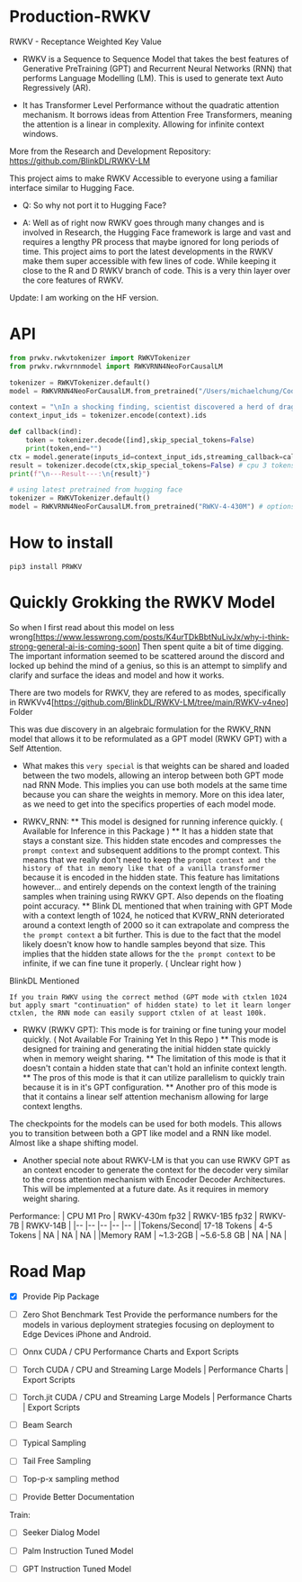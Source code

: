 # Production-RWKV
RWKV - Receptance Weighted Key Value 

* RWKV is a Sequence to Sequence Model that takes the best features of Generative PreTraining (GPT) and Recurrent Neural Networks (RNN) that performs Language Modelling (LM). 
This is used to generate text Auto Regressively (AR).

* It has Transformer Level Performance without the quadratic attention mechanism. 
It borrows ideas from Attention Free Transformers, meaning the attention is a linear in complexity. 
Allowing for infinite context windows.

More from the Research and Development Repository:
https://github.com/BlinkDL/RWKV-LM

This project aims to make RWKV Accessible to everyone using a familiar interface similar to Hugging Face. 

* Q: So why not port it to Hugging Face? 

* A: Well as of right now RWKV goes through many changes and is involved in Research, 
the Hugging Face framework is large and vast and requires a lengthy PR process that maybe ignored for long periods of time.
This project aims to port the latest developments in the RWKV make them super accessible with few lines of code.
While keeping it close to the R and D RWKV branch of code. 
This is a very thin layer over the core features of RWKV.

Update: I am working on the HF version.

# API 

```python
from prwkv.rwkvtokenizer import RWKVTokenizer
from prwkv.rwkvrnnmodel import RWKVRNN4NeoForCausalLM

tokenizer = RWKVTokenizer.default()
model = RWKVRNN4NeoForCausalLM.from_pretrained("/Users/michaelchung/Code/Production-RWKV/RWKV-4-Pile-430M-20220808-8066",n_layer=24,n_embd=1024,ctx_len=1024)

context = "\nIn a shocking finding, scientist discovered a herd of dragons living in a remote, previously unexplored valley, in Tibet. Even more surprising to the researchers was the fact that the dragons spoke perfect Chinese."
context_input_ids = tokenizer.encode(context).ids

def callback(ind):
    token = tokenizer.decode([ind],skip_special_tokens=False)
    print(token,end="")
ctx = model.generate(inputs_id=context_input_ids,streaming_callback=callback,max_length=128)
result = tokenizer.decode(ctx,skip_special_tokens=False) # cpu 3 tokens a second
print(f"\n---Result---:\n{result}")

```

```python
# using latest pretrained from hugging face
tokenizer = RWKVTokenizer.default()
model = RWKVRNN4NeoForCausalLM.from_pretrained("RWKV-4-430M") # options RWKV-4-1B5  RWKV-4-7B  RWKV-4-14B
```

# How to install

```
pip3 install PRWKV
```

# Quickly Grokking the RWKV Model
So when I first read about this model on less wrong[https://www.lesswrong.com/posts/K4urTDkBbtNuLivJx/why-i-think-strong-general-ai-is-coming-soon] Then spent quite a bit of time digging. The important information seemed to be scattered around the discord and locked up behind the mind of a genius, so this is an attempt to simplify and clarify and surface the ideas and model and how it works.

There are two models for RWKV, they are refered to as modes, specifically in RWKVv4[https://github.com/BlinkDL/RWKV-LM/tree/main/RWKV-v4neo] Folder

This was due discovery in an algebraic formulation for the RWKV_RNN model that allows it to be reformulated as a GPT model (RWKV GPT) with a Self Attention. 

* What makes this `very special` is that weights can be shared and loaded between the two models, allowing an interop between both GPT mode nad RNN Mode. This implies you can use both models at the same time because you can share the weights in memory. More on this idea later, as we need to get into the specifics properties of each model mode.

* RWKV_RNN: 
** This model is designed for running inference quickly. ( Available for Inference in this Package )
** It has a hidden state that stays a constant size. This hidden state encodes and compresses `the prompt context` and subsequent additions to the prompt context. This means that we really don't need to keep the `prompt context and the history of that in memory like that of a vanilla transformer` because it is encoded in the hidden state. This feature has limitations however... and entirely depends on the context length of the training samples when training using RWKV GPT. Also depends on the floating point accuracy.
** Blink DL mentioned that when training with GPT Mode with a context length of 1024, he noticed that KVRW_RNN deteriorated around a context length of 2000 so it can extrapolate and compress the `the prompt context` a bit further. This is due to the fact that the model likely doesn't know how to handle samples beyond that size. This implies that the hidden state allows for the `the prompt context` to be infinite, if we can fine tune it properly. 
( Unclear right how ) 

BlinkDL Mentioned 
```
If you train RWKV using the correct method (GPT mode with ctxlen 1024 but apply smart "continuation" of hidden state) to let it learn longer ctxlen, the RNN mode can easily support ctxlen of at least 100k. 
```

* RWKV (RWKV GPT): This mode is for training or fine tuning your model quickly. ( Not Available For Training Yet In this Repo )
** This mode is designed for training and generating the initial hidden state quickly when in memory weight sharing.
** The limitation of this mode is that it doesn't contain a hidden state that can't hold an infinite context length.
** The pros of this mode is that it can utilize parallelism to quickly train because it is in it's GPT configuration.
** Another pro of this mode is that it contains a linear self attention mechanism allowing for large context lengths.

The checkpoints for the models can be used for both models.
This allows you to transition between both a GPT like model and a RNN like model. Almost like a shape shifting model.

* Another special note about RWKV-LM is that you can use RWKV GPT as an context encoder to generate the context for the decoder very similar to the cross attention mechanism with Encoder Decoder Architectures. This will be implemented at a future date. As it requires in memory weight sharing.

Performance:
| CPU M1 Pro | RWKV-430m fp32 | RWKV-1B5 fp32 | RWKV-7B | RWKV-14B |
|--          |--         |--        |--       |--        |
|Tokens/Second| 17-18 Tokens | 4-5 Tokens   | NA     |  NA      |   NA       |
|Memory RAM   |    ~1.3-2GB | ~5.6-5.8 GB        | NA     |    NA    |

# Road Map
* [x] Provide Pip Package
* [ ] Zero Shot Benchmark Test
Provide the performance numbers for the models in various deployment strategies focusing on deployment to Edge Devices iPhone and Android. 

* [ ] Onnx CUDA / CPU Performance Charts and Export Scripts
* [ ] Torch CUDA / CPU and Streaming Large Models | Performance Charts | Export Scripts
* [ ] Torch.jit CUDA / CPU and Streaming Large Models | Performance Charts | Export Scripts

* [ ] Beam Search
* [ ] Typical Sampling
* [ ] Tail Free Sampling
* [ ] Top-p-x sampling method 
* [ ] Provide Better Documentation

Train:
* [ ] Seeker Dialog Model
* [ ] Palm Instruction Tuned Model
* [ ] GPT Instruction Tuned Model


